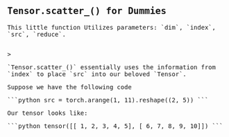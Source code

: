 ## Tensor.scatter_() for Dummies
<script>
MathJax = {
  tex: {
    inlineMath: [['$', '$'], ['\\(', '\\)']]
  },
  svg: {
    fontCache: 'global'
  }
};
</script>
<script type="text/javascript" id="MathJax-script" async
  src="https://cdn.jsdelivr.net/npm/mathjax@3/es5/tex-svg.js">
</script>
<style> body { font-family: "Roboto Mono", monospace; } </style>

<p>This little function Utilizes parameters: `dim`, `index`, `src`, `reduce`.</p>
<br>
> <p>`Tensor.scatter_()` essentially uses the information from `index` to place `src` into our beloved `Tensor`.</p>

<p>Suppose we have the following code</p>
```python
  src = torch.arange(1, 11).reshape((2, 5))
``` 
<p>Our tensor looks like:</p>
```python
tensor([[ 1,  2,  3,  4,  5],
        [ 6,  7,  8,  9, 10]])
```
